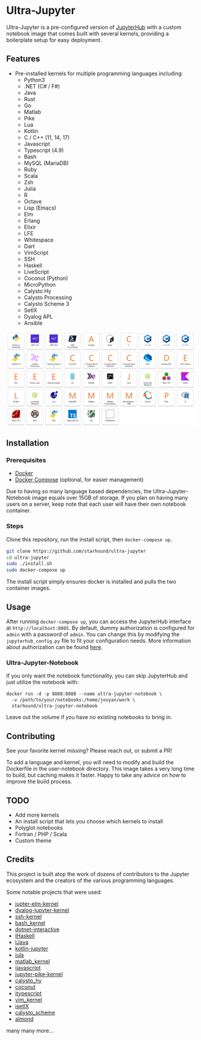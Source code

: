 # Ultra-Jupyter

Ultra-Jupyter is a pre-configured version of [JupyterHub](https://jupyter.org/hub) with a custom notebook image that comes built with several kernels, providing a boilerplate setup for easy deployment.

## Features
- Pre-installed kernels for multiple programming languages including:
  - Python3
  - .NET (C# / F#)
  - Java
  - Rust
  - Go
  - Matlab
  - Pike 
  - Lua
  - Kotlin
  - C / C++ (11, 14, 17)
  - Javascript
  - Typescript (4.9)
  - Bash
  - MySQL (MariaDB)
  - Ruby
  - Scala
  - Zsh
  - Julia
  - R
  - Octave
  - Lisp (Emacs)
  - Elm
  - Erlang
  - Elixir
  - LFE
  - Whitespace
  - Dart
  - VimScript
  - SSH
  - Haskell
  - LiveScript
  - Coconut (Python)
  - MicroPython
  - Calysto Hy
  - Calysto Processing
  - Calysto Scheme 3
  - SetlX
  - Dyalog APL
  - Ansible 


![kernels](kernels.png)

## Installation

### Prerequisites

- [Docker](https://www.docker.com/)
- [Docker Compose](https://docs.docker.com/compose/) (optional, for easier management)

Due to having so many language based dependencies, the Ultra-Jupyter-Notebook image equals over 15GB of storage. If you 
plan on having many users on a server, keep note that each user will have
their own notebook container. 

### Steps

Clone this repository, run the install script, then `docker-compose up`.

```bash
git clone https://github.com/starhound/ultra-jupyter
cd ultra-jupyter
sudo ./install.sh
sudo docker-compose up
```
The install script simply ensures docker is installed and pulls the two container images. 

## Usage

After running `docker-compose up`, you can access the JupyterHub interface at `http://localhost:8005`. By default, dummy authorization is configured for `admin` with a password of `admin`. You can change this by modifying the `jupyterhub_config.py` file to fit your configuration needs. More
information about authorization can be found [here](https://jupyterhub.readthedocs.io/en/stable/reference/authenticators.html).

### Ultra-Jupyter-Notebook

If you only want the notebook functionality, you can skip JupyterHub and 
just utilize the notebook with: 

```
docker run -d -p 8888:8888 --name ultra-jupyter-notebook \
  -v /path/to/your/notebooks:/home/jovyan/work \
  starhound/ultra-jupyter-notebook
```

Leave out the volume if you have no existing notebooks to bring in.

## Contributing 

See your favorite kernel missing? Please reach out, or submit a PR!

To add a language and kernel, you will need to modify and build the Dockerfile in the user-notebook directory. This image takes a very long time to build, but caching makes it faster. Happy to take any advice on how to improve the build process.

## TODO 

- Add more kernels
- An install script that lets you choose which kernels to install
- Polyglot notebooks
- Fortran / PHP / Scala
- Custom theme

## Credits

This project is built atop the work of dozens of contributors to the Jupyter ecosystem and the creators of the various programming languages.

Some notable projects that were used:
- [jupter-elm-kernel](https://github.com/abingham/jupyter-elm-kernel)
- [dyalog-jupyter-kernel](https://github.com/Dyalog/dyalog-jupyter-kernel)
- [ssh-kernel](https://github.com/NII-cloud-operation/sshkernel)
- [bash_kernel](https://github.com/takluyver/bash_kernel)
- [dotnet-interactive](https://github.com/dotnet/interactive/)
- [IHaskell](https://github.com/IHaskell/IHaskell)
- [IJava](https://github.com/SpencerPark/IJava)
- [kotlin-jupyter](https://github.com/Kotlin/kotlin-jupyter)
- [iula](https://github.com/guysv/ilua)
- [matlab_kernel](https://github.com/calysto/matlab_kernel)
- [ijavascript](https://github.com/n-riesco/ijavascript)
- [jupyter-pike-kernel](https://github.com/kevinior/jupyter-pike-kernel)
- [calysto_hy](https://github.com/Calysto/calysto_hy)
- [coconut](http://coconut-lang.org/)
- [itypescript](https://github.com/winnekes/itypescript)
- [vim_kernel](https://github.com/mattn/vim_kernel)
- [isetlX](https://github.com/1b15/iSetlX)
- [calysto_scheme](https://github.com/Calysto/calysto_scheme)
- [almond](https://github.com/almond-sh/almond)

many many more...